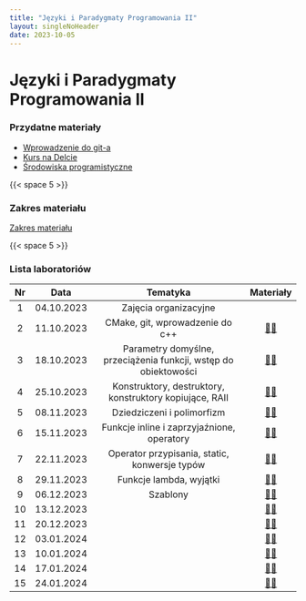 ```yaml
---
title: "Języki i Paradygmaty Programowania II"
layout: singleNoHeader
date: 2023-10-05
---
```


# Języki i Paradygmaty Programowania II

### Przydatne materiały

* [Wprowadzenie do git-a](/page/materials/git)
* [Kurs na Delcie](https://delta.pk.edu.pl/course/view.php?id=4503)
* [Środowiska programistyczne](/page/materials/jipp-ii-2023/resources)

{{< space 5 >}}

### Zakres materiału

[Zakres materiału](/page/materials/jipp-ii-2023/zakres/)

{{< space 5 >}}

### Lista laboratoriów

|  Nr   |    Data    |            Tematyka             |               Materiały               |
| :---: | :--------: | :-----------------------------: | :-----------------------------------: |
|   1   | 04.10.2023 |      Zajęcia organizacyjne      |                                       |
|   2   | 11.10.2023 | CMake, git, wprowadzenie do c++ | [📄🔗](/page/materials/jipp-ii-2023/z2) |
|   3   | 18.10.2023 | Parametry domyślne, przeciążenia funkcji, wstęp do obiektowości | [📄🔗](/page/materials/jipp-ii-2023/z3) |
|   4   | 25.10.2023 | Konstruktory, destruktory, konstruktory kopiujące, RAII | [📄🔗](/page/materials/jipp-ii-2023/z4) |
|   5   | 08.11.2023 | Dziedziczeni i polimorfizm | [📄🔗](/page/materials/jipp-ii-2023/z5) |
|   6   | 15.11.2023 | Funkcje inline i zaprzyjaźnione, operatory | [📄🔗](/page/materials/jipp-ii-2023/z6) |
|   7   | 22.11.2023 | Operator przypisania, static, konwersje typów | [📄🔗](/page/materials/jipp-ii-2023/z7) |
|   8   | 29.11.2023 | Funkcje lambda, wyjątki | [📄🔗](/page/materials/jipp-ii-2023/z8) |
|   9   | 06.12.2023 | Szablony | [📄🔗](/page/materials/jipp-ii-2023/z9) |
|   10  | 13.12.2023 |  | [📄🔗](#) |
|   11  | 20.12.2023 |  | [📄🔗](#) |
|   12  | 03.01.2024 |  | [📄🔗](#) |
|   13  | 10.01.2024 |  | [📄🔗](#) |
|   14  | 17.01.2024 |  | [📄🔗](#) |
|   15  | 24.01.2024 |  | [📄🔗](#) |

